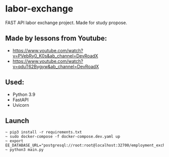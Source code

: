 # labor-exchange
FAST API labor exchange project. Made for study propose.

## Made by lessons from Youtube:
- https://www.youtube.com/watch?v=PVebRy0_K0s&ab_channel=DevRoadX
- https://www.youtube.com/watch?v=qduT62Bygyw&ab_channel=DevRoadX


## Used:
- Python 3.9
- FastAPI
- Uvicorn

## Launch
```
~ pip3 install -r requirements.txt
~ sudo docker-compose -f docker-compose.dev.yaml up
~ export EE_DATABASE_URL="postgresql://root:root@localhost:32700/employment_exchange"
~ python3 main.py
```